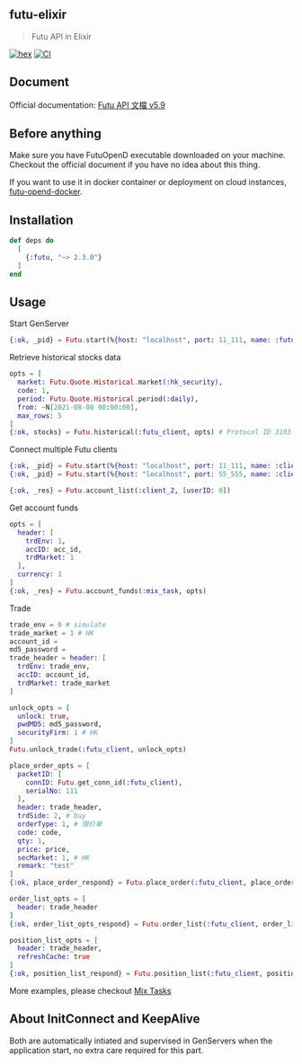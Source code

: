 ## futu-elixir
> Futu API in Elixir

[![hex](https://img.shields.io/hexpm/v/futu.svg)](https://hex.pm/packages/futu)
[![CI](https://github.com/lok0613/futu-elixir/actions/workflows/ci.yml/badge.svg?branch=master)](https://github.com/lok0613/futu-elixir/actions/workflows/ci.yml)

## Document
Official documentation: [Futu API 文檔 v5.9](https://openapi.futunn.com/futu-api-doc/)

## Before anything
Make sure you have FutuOpenD executable downloaded on your machine.
Checkout the official document if you have no idea about this thing.

If you want to use it in docker container or deployment on cloud instances, [futu-opend-docker](https://github.com/lok0613/futu-opend-docker).

## Installation
```elixir
def deps do
  [
    {:futu, "~> 2.3.0"}
  ]
end
```

## Usage

Start GenServer
```elixir
{:ok, _pid} = Futu.start(%{host: "localhost", port: 11_111, name: :futu_client})
```

Retrieve historical stocks data
```elixir
opts = [
  market: Futu.Quote.Historical.market(:hk_security),
  code: 1,
  period: Futu.Quote.Historical.period(:daily),
  from: ~N[2021-08-08 00:00:00],
  max_rows: 5
]
{:ok, stocks} = Futu.historical(:futu_client, opts) # Protocol ID 3103
```

Connect multiple Futu clients
```elixir
{:ok, _pid} = Futu.start(%{host: "localhost", port: 11_111, name: :client_1})
{:ok, _pid} = Futu.start(%{host: "localhost", port: 55_555, name: :client_2})

{:ok, _res} = Futu.account_list(:client_2, [userID: 0])
```

Get account funds
```elixir
opts = [
  header: [
    trdEnv: 1,
    accID: acc_id,
    trdMarket: 1
  ],
  currency: 1
]
{:ok, _res} = Futu.account_funds(:mix_task, opts)
```

Trade
```elixir
trade_env = 0 # simulate
trade_market = 1 # HK
account_id =
md5_password =
trade_header = header: [
  trdEnv: trade_env,
  accID: account_id,
  trdMarket: trade_market
]

unlock_opts = [
  unlock: true,
  pwdMD5: md5_password,
  securityFirm: 1 # HK
]
Futu.unlock_trade(:futu_client, unlock_opts)

place_order_opts = [
  packetID: [
    connID: Futu.get_conn_id(:futu_client),
    serialNo: 111
  ],
  header: trade_header,
  trdSide: 2, # buy
  orderType: 1, # 限价单
  code: code,
  qty: 1,
  price: price,
  secMarket: 1, # HK
  remark: "test"
]
{:ok, place_order_respond} = Futu.place_order(:futu_client, place_order_opts)

order_list_opts = [
  header: trade_header
]
{:ok, order_list_opts_respond} = Futu.order_list(:futu_client, order_list_opts)

position_list_opts = [
  header: trade_header,
  refreshCache: true
]
{:ok, position_list_respond} = Futu.position_list(:futu_client, position_list_opts)
```

More examples, please checkout [Mix Tasks](https://github.com/lok0613/futu-elixir/tree/master/lib/mix)

## About InitConnect and KeepAlive
Both are automatically intiated and supervised in GenServers when the application start, no extra care required for this part.
